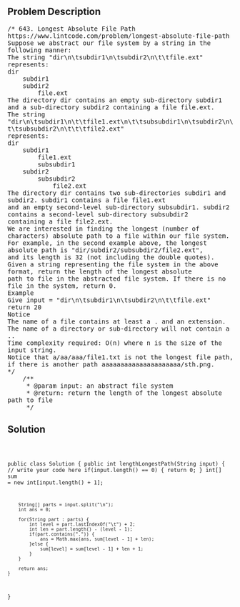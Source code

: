 <!--
<style>
  body { font-family: Arial, sans-serif; }
  .container { max-width: 100%; margin: 0 auto; padding: 10px; }
  .comment-block { max-width: 30%; background-color: #f9f9f9; padding: 10px; border-left: 5px solid #ccc; overflow-wrap: break-word; white-space: pre-wrap; }
  .code-block { background-color: #f4f4f4; padding: 10px; border: 1px solid #ddd; overflow-wrap: break-word; white-space: pre-wrap; }
</style>
-->

<div class='container'>
<h2>Problem Description</h2>
<div class='comment-block'>
<pre>
/* 643. Longest Absolute File Path
https://www.lintcode.com/problem/longest-absolute-file-path
Suppose we abstract our file system by a string in the
following manner:
The string "dir\n\tsubdir1\n\tsubdir2\n\t\tfile.ext"
represents:
dir
    subdir1
    subdir2
        file.ext
The directory dir contains an empty sub-directory subdir1
and a sub-directory subdir2 containing a file file.ext.
The string
"dir\n\tsubdir1\n\t\tfile1.ext\n\t\tsubsubdir1\n\tsubdir2\n\
t\tsubsubdir2\n\t\t\tfile2.ext"
represents:
dir
    subdir1
        file1.ext
        subsubdir1
    subdir2
        subsubdir2
            file2.ext
The directory dir contains two sub-directories subdir1 and
subdir2. subdir1 contains a file file1.ext
and an empty second-level sub-directory subsubdir1. subdir2
contains a second-level sub-directory subsubdir2
containing a file file2.ext.
We are interested in finding the longest (number of
characters) absolute path to a file within our file system.
For example, in the second example above, the longest
absolute path is "dir/subdir2/subsubdir2/file2.ext",
and its length is 32 (not including the double quotes).
Given a string representing the file system in the above
format, return the length of the longest absolute
path to file in the abstracted file system. If there is no
file in the system, return 0.
Example
Give input = "dir\n\tsubdir1\n\tsubdir2\n\t\tfile.ext"
return 20
Notice
The name of a file contains at least a . and an extension.
The name of a directory or sub-directory will not contain a
..
Time complexity required: O(n) where n is the size of the
input string.
Notice that a/aa/aaa/file1.txt is not the longest file path,
if there is another path aaaaaaaaaaaaaaaaaaaaa/sth.png.
*/
    /**
     * @param input: an abstract file system
     * @return: return the length of the longest absolute
path to file
     */
</pre>
</div>

<h2>Solution</h2>
<div class='code-block'>
<pre><code class='language-java'>

public class Solution {
    public int lengthLongestPath(String input) {
        // write your code here
        if(input.length() == 0) {
            return 0;
        }
        int[] sum = new int[input.length() + 1];
        
        String[] parts = input.split("\n");
        int ans = 0;
        
        for(String part : parts) {
            int level = part.lastIndexOf("\t") + 2;
            int len = part.length() - (level - 1);
            if(part.contains(".")) {
                ans = Math.max(ans, sum[level - 1] + len);
            }else {
                sum[level] = sum[level - 1] + len + 1;
            }
        }
        
        return ans;
    }
}</code></pre>
</div>
</div>
